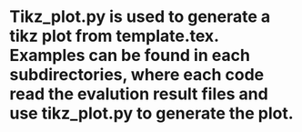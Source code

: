 # Tikz_plot.py is used to generate a tikz plot from template.tex. Examples can be found in each subdirectories, where each code read the evalution result files and use tikz_plot.py to generate the plot.
